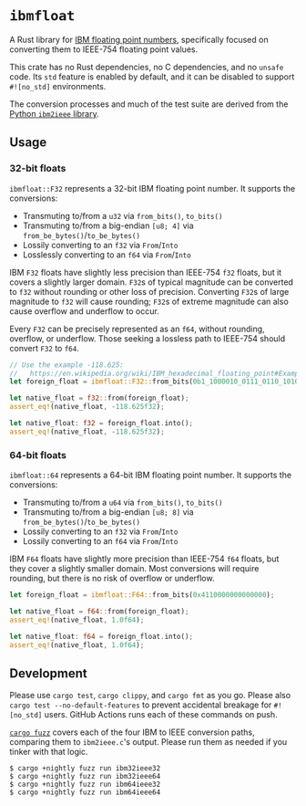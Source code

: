 `ibmfloat`
==========

A Rust library for [IBM floating point numbers](https://en.wikipedia.org/wiki/IBM_hexadecimal_floating_point),
specifically focused on converting them to IEEE-754 floating point values.
 
This crate has no Rust dependencies, no C dependencies, and no `unsafe` code. Its `std` feature is enabled by default,
and it can be disabled to support `#![no_std]` environments.

The conversion processes and much of the test suite are derived from the
[Python `ibm2ieee` library](https://github.com/enthought/ibm2ieee).

## Usage

### 32-bit floats

`ibmfloat::F32` represents a 32-bit IBM floating point number. It supports the conversions:

* Transmuting to/from a `u32` via `from_bits()`, `to_bits()`
* Transmuting to/from a big-endian `[u8; 4]` via `from_be_bytes()`/`to_be_bytes()`
* Lossily converting to an `f32` via `From`/`Into`
* Losslessly converting to an `f64` via `From`/`Into`

IBM `F32` floats have slightly less precision than IEEE-754 `f32` floats, but it covers a slightly larger domain. `F32`s
of typical magnitude can be converted to `f32` without rounding or other loss of precision. Converting `F32`s of large
magnitude to `f32` will cause rounding; `F32`s of extreme magnitude can also cause overflow and underflow to occur.

Every `F32` can be precisely represented as an `f64`, without rounding, overflow, or underflow. Those seeking a lossless
path to IEEE-754 should convert `F32` to `f64`.

```rust
// Use the example -118.625:
//   https://en.wikipedia.org/wiki/IBM_hexadecimal_floating_point#Example
let foreign_float = ibmfloat::F32::from_bits(0b1_1000010_0111_0110_1010_0000_0000_0000);

let native_float = f32::from(foreign_float);
assert_eq!(native_float, -118.625f32);

let native_float: f32 = foreign_float.into();
assert_eq!(native_float, -118.625f32);
```

### 64-bit floats

`ibmfloat::64` represents a 64-bit IBM floating point number. It supports the conversions:

* Transmuting to/from a `u64` via `from_bits()`, `to_bits()`
* Transmuting to/from a big-endian `[u8; 8]` via `from_be_bytes()`/`to_be_bytes()`
* Lossily converting to an `f32` via `From`/`Into`
* Lossily converting to an `f64` via `From`/`Into`

IBM `F64` floats have slightly more precision than IEEE-754 `f64` floats, but they cover a slightly smaller domain. Most
conversions will require rounding, but there is no risk of overflow or underflow.

```rust
let foreign_float = ibmfloat::F64::from_bits(0x4110000000000000);

let native_float = f64::from(foreign_float);
assert_eq!(native_float, 1.0f64);

let native_float: f64 = foreign_float.into();
assert_eq!(native_float, 1.0f64);
```

## Development

Please use `cargo test`, `cargo clippy`, and `cargo fmt` as you go. Please also `cargo test --no-default-features` to
prevent accidental breakage for `#![no_std]` users. GitHub Actions runs each of these commands on push. 

[`cargo fuzz`](https://github.com/rust-fuzz/cargo-fuzz) covers each of the four IBM to IEEE conversion paths, comparing
them to `ibm2ieee.c`'s output. Please run them as needed if you tinker with that logic.

```console
$ cargo +nightly fuzz run ibm32ieee32
$ cargo +nightly fuzz run ibm32ieee64
$ cargo +nightly fuzz run ibm64ieee32
$ cargo +nightly fuzz run ibm64ieee64
```